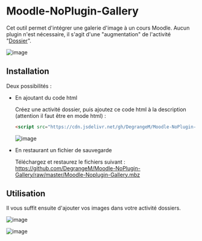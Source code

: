 # Moodle-NoPlugin-Gallery

Cet outil permet d'intégrer une galerie d'image à un cours Moodle. Aucun plugin n'est nécessaire, il s'agit d'une "augmentation" de l'activité "[Dossier](https://github.com/DegrangeM/Moodle-NoPlugin-Gallery/assets/53106394/0a0d6d56-f6b3-4971-bce2-f1c052e0a786)". 

![image](https://github.com/DegrangeM/Moodle-NoPlugin-Gallery/assets/53106394/a01065f4-faca-488a-87ab-03f8f63999f1)

## Installation
Deux possibilités :

- En ajoutant du code html

  Créez une activité dossier, puis ajoutez ce code html à la description (attention il faut être en mode html) :

  ```html
  <script src="https://cdn.jsdelivr.net/gh/DegrangeM/Moodle-NoPlugin-Gallery/script.js"></script>
  ```

  ![image](https://github.com/DegrangeM/Moodle-NoPlugin-Gallery/assets/53106394/7b741f44-9240-4863-96f5-6a9e625a2584)


- En restaurant un fichier de sauvegarde
  
  Téléchargez et restaurez le fichiers suivant : https://github.com/DegrangeM/Moodle-NoPlugin-Gallery/raw/master/Moodle-Noplugin-Gallery.mbz


## Utilisation
Il vous suffit ensuite d'ajouter vos images dans votre activité dossiers.

![image](https://github.com/DegrangeM/Moodle-NoPlugin-Gallery/assets/53106394/2194247e-7bf7-4504-81fd-3ae398694997)

![image](https://github.com/DegrangeM/Moodle-NoPlugin-Gallery/assets/53106394/3aa4d004-7b0e-44d6-97ec-8bd687c80220)
